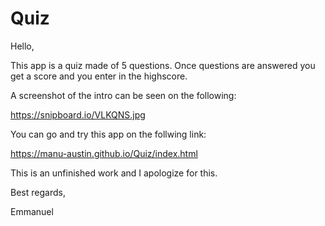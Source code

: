 # Quiz

Hello, 

This app is a quiz made of 5 questions. Once questions are answered you get a score and you enter in the highscore. 

A screenshot of the intro can be seen on the following:

https://snipboard.io/VLKQNS.jpg

You can go and try this app on the follwing link:

https://manu-austin.github.io/Quiz/index.html

This is an unfinished work and I apologize for this. 

Best regards,

Emmanuel
